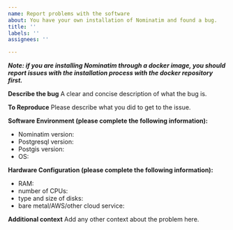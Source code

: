 ```yaml
---
name: Report problems with the software
about: You have your own installation of Nominatim and found a bug.
title: ''
labels: ''
assignees: ''

---
```


___Note: if you are installing Nominatim through a docker image, you should report issues with the installation process with the docker repository first.___

**Describe the bug**
A clear and concise description of what the bug is.

**To Reproduce**
Please describe what you did to get to the issue.

**Software Environment (please complete the following information):**
- Nominatim version: 
- Postgresql version: 
- Postgis version:
- OS: 

**Hardware Configuration (please complete the following information):**
- RAM: 
- number of CPUs:
- type and size of disks:
- bare metal/AWS/other cloud service: 

**Additional context**
Add any other context about the problem here.
